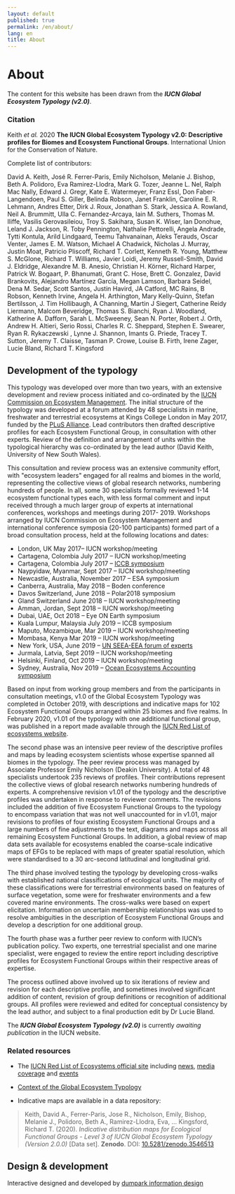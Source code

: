 ```yaml
---
layout: default
published: true
permalink: /en/about/
lang: en
title: About
---
```



# About

The content for this website has been drawn from the ***IUCN Global Ecosystem Typology (v2.0)***.

### Citation

Keith *et al.* 2020 **The IUCN Global Ecosystem Typology v2.0: Descriptive profiles for Biomes and Ecosystem Functional Groups**. International Union for the Conservation of Nature.

Complete list of contributors:

David A. Keith, José R. Ferrer-Paris, Emily Nicholson, Melanie J. Bishop, Beth A. Polidoro, Eva Ramirez-Llodra, Mark G. Tozer, Jeanne L. Nel, Ralph Mac Nally, Edward J. Gregr, Kate E. Watermeyer, Franz Essl, Don Faber-Langendoen, Paul S. Giller, Belinda Robson, Janet Franklin, Caroline E. R. Lehmann, Andres Etter, Dirk J. Roux, Jonathan S. Stark, Jessica A. Rowland, Neil A. Brummitt, Ulla C. Fernandez-Arcaya, Iain M. Suthers, Thomas M. Iliffe, Vasilis Gerovasileiou, Troy S. Sakihara, Susan K. Wiser, Ian Donohue, Leland J. Jackson, R. Toby Pennington, Nathalie Pettorelli, Angela Andrade, Tytti Kontula, Arild Lindgaard, Teemu Tahvanainan, Aleks Terauds, Oscar Venter, James E. M. Watson, Michael A Chadwick, Nicholas J. Murray, Justin Moat, Patricio Pliscoff, Richard T. Corlett, Kenneth R. Young, Matthew S. McGlone, Richard T. Williams, Javier Loidi, Jeremy Russell-Smith, David J. Eldridge, Alexandre M. B. Anesio, Christian H. Körner, Richard Harper, Patrick W. Bogaart, P. Bhanumati, Grant C. Hose, Brett C. Gonzalez, David Brankovits, Alejandro Martínez García, Megan Lamson, Barbara Seidel, Dena M. Sedar, Scott Santos, Justin Havird, JA Catford, MC Rains, B Robson, Kenneth Irvine, Angela H. Arthington, Mary Kelly-Quinn, Stefan Bertilsson, J. Tim Hollibaugh, A Channing, Martin J Siegert, Catherine Reidy Liermann, Malcom Beveridge, Thomas S. Bianchi, Ryan J. Woodland, Katherine A. Dafforn, Sarah L. McSweeney, Sean N. Porter, Robert J. Orth, Andrew H. Altieri, Serio Rossi, Charles R. C. Sheppard, Stephen E. Swearer, Ryan R. Rykaczewski , Lynne J. Shannon, Imants G. Priede, Tracey T. Sutton, Jeremy T. Claisse, Tasman P. Crowe, Louise B. Firth, Irene Zager, Lucie Bland, Richard T. Kingsford


## Development of the typology

This typology was developed over more than two years, with an extensive development and review process initiated and co-ordinated by the [IUCN Commission on Ecosystem Management](https://www.iucn.org/commissions/commission-ecosystem-management). The initial structure of the typology was developed at a forum attended by 48 specialists in marine, freshwater and terrestrial ecosystems at Kings College London in May 2017, funded by the [PLuS Alliance](https://plusalliance.org/). Lead contributors then drafted descriptive profiles for each Ecosystem Functional Group, in consultation with other experts. Review of the definition and arrangement of units within the typological hierarchy was co-ordinated by the lead author (David Keith, University of New South Wales).

This consultation and review process was an extensive community effort, with "ecosystem leaders" engaged for all realms and biomes in the world, representing the collective views of global research networks, numbering hundreds of people. In all, some 30 specialists formally reviewed 1-14 ecosystem functional types each, with less formal comment and input received through a much larger group of experts at international conferences, workshops and meetings during 2017- 2019. Workshops arranged by IUCN Commission on Ecosystem Management and international conference symposia (20-100 participants) formed part of a broad consultation process,  held at the following locations and dates:

* London, UK May 2017– IUCN workshop/meeting
* Cartagena, Colombia July 2017 – IUCN workshop/meeting
* Cartagena, Colombia July 2017 – [ICCB symposium](https://conbio.org/images/content_conferences/ICCB2017_Abstract_Book_web_w_doi.pdf)
* Naypyidaw, Myanmar, Sept 2017 – IUCN workshop/meeting
* Newcastle, Australia, November 2017 – ESA symposium
* Canberra, Australia, May 2018 – Boden conference
* Davos Switzerland, June 2018 – Polar2018 symposium
* Gland Switzerland June 2018 – IUCN workshop/meeting
* Amman, Jordan, Sept 2018 – IUCN workshop/meeting
* Dubai, UAE, Oct 2018 – Eye ON Earth symposium
* Kuala Lumpur, Malaysia July 2019 – ICCB symposium
* Maputo, Mozambique, Mar 2019 – IUCN workshop/meeting
* Mombasa, Kenya Mar 2019 – IUCN workshop/meeting
* New York, USA, June 2019 – [UN SEEA-EEA forum of experts](https://seea.un.org/events/2019-forum-experts-seea-experimental-ecosystem-accounting)
* Jurmala, Latvia, Sept 2019 – IUCN workshop/meeting
* Helsinki, Finland, Oct 2019 – IUCN workshop/meeting
* Sydney, Australia, Nov 2019 – [Ocean Ecosystems Accounting symposium](https://www.unescap.org/events/global-dialogue-ocean-accounting-and-first-annual-meeting-global-ocean-accounts-partnership)

Based on input from working group members and from the participants in consultation meetings, v1.0 of the Global Ecosystem Typology was completed in October 2019, with descriptions and indicative maps for 102 Ecosystem Functional Groups arranged within 25 biomes and five realms. In February 2020, v1.01 of the typology with one additional functional group, was published in a report made available through the [IUCN Red List of ecosystems website](https://iucnrle.org/static/media/uploads/references/research-development/keith_etal_iucnglobalecosystemtypology_v1.01.pdf).

The second phase was an intensive peer review of the descriptive profiles and maps by leading ecosystem scientists whose expertise spanned all biomes in the typology. The peer review process was managed by Associate Professor Emily Nicholson (Deakin University). A total of 48 specialists undertook 235 reviews of profiles.  Their contributions represent the collective views of global research networks numbering hundreds of experts. A comprehensive revision v1.01 of the typology and the descriptive profiles was undertaken in response to reviewer comments. The revisions included the addition of five Ecosystem Functional Groups to the typology to encompass variation that was not well unaccounted for in v1.01, major revisions to profiles of four existing Ecosystem Functional Groups and a large numbers of fine adjustments to the text, diagrams and maps across all remaining Ecosystem Functional Groups. In addition, a global review of map data sets available for ecosystems enabled the coarse-scale indicative maps of EFGs to be replaced with maps of greater spatial resolution, which were standardised to a 30 arc-second latitudinal and longitudinal grid.

The third phase involved testing the typology by developing cross-walks with established national classifications of ecological units. The majority of these classifications were for terrestrial environments based on features of surface vegetation, some were for freshwater environments and a few covered marine environments. The cross-walks were based on expert elicitation. Information on uncertain membership relationships was used to resolve ambiguities in the description of Ecosystem Functional Groups and develop a description for one additional group.

The fourth phase was a further peer review to conform with IUCN’s publication policy. Two experts, one terrestrial specialist and one marine specialist, were engaged to review the entire report including descriptive profiles for Ecosystem Functional Groups within their respective areas of expertise.

The process outlined above involved up to six iterations of review and revision for each descriptive profile, and sometimes involved significant addition of content, revision of group definitions or recognition of additional groups. All profiles were reviewed and edited for conceptual consistency by the lead author, and subject to a final production edit by Dr Lucie Bland.

The ***IUCN Global Ecosystem Typology (v2.0)*** is currently _awaiting publication_ in the IUCN website.

### Related resources

* The [IUCN Red List of Ecosystems official site](https://iucnrle.org/) including [news](https://iucnrle.org/blog/), [media coverage](https://iucnrle.org/press/media-coverage/) and [events](https://iucnrle.org/events/)

* [Context of the Global Ecosystem Typology](https://iucnrle.org/about-rle/ongoing-initiatives/global-ecosystem-typology/)

* Indicative maps are available in a data repository:
 > Keith, David A., Ferrer-Paris, Jose R., Nicholson, Emily, Bishop, Melanie J., Polidoro, Beth A., Ramirez-Llodra, Eva, … Kingsford, Richard T. (2020). *Indicative distribution maps for Ecological Functional Groups - Level 3 of IUCN Global Ecosystem Typology (Version 2.0.0)* [Data set]. **Zenodo**. DOI: [10.5281/zenodo.3546513](http://doi.org/10.5281/zenodo.3546513)

## Design & development

Interactive designed and developed by [dumpark information design](//dumpark.com)
